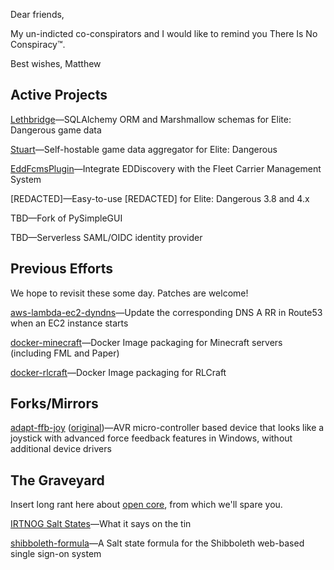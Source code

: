 Dear friends,

My un-indicted co-conspirators and I would like to remind you There Is No Conspiracy™.

Best wishes,
Matthew

## Active Projects

[Lethbridge](https://github.com/irtnog/lethbridge)—SQLAlchemy ORM and Marshmallow schemas for Elite: Dangerous game data

[Stuart](https://github.com/irtnog/stuart)—Self-hostable game data aggregator for Elite: Dangerous

[EddFcmsPlugin](https://github.com/irtnog/EddFcmsPlugin)—Integrate EDDiscovery with the Fleet Carrier Management System

[REDACTED]—Easy-to-use [REDACTED] for Elite: Dangerous 3.8 and 4.x

TBD—Fork of PySimpleGUI

TBD—Serverless SAML/OIDC identity provider

## Previous Efforts

We hope to revisit these some day.
Patches are welcome!

[aws-lambda-ec2-dyndns](https://github.com/irtnog/aws-lambda-ec2-dyndns)—Update the corresponding DNS A RR in Route53 when an EC2 instance starts

[docker-minecraft](https://github.com/irtnog/docker-minecraft)—Docker Image packaging for Minecraft servers (including FML and Paper)

[docker-rlcraft](https://github.com/irtnog/docker-rlcraft)—Docker Image packaging for RLCraft

## Forks/Mirrors

[adapt-ffb-joy](https://github.com/irtnog/adapt-ffb-joy) ([original](https://code.google.com/archive/p/adapt-ffb-joy/))—AVR micro-controller based device that looks like a joystick with advanced force feedback features in Windows, without additional device drivers

## The Graveyard

Insert long rant here about [open core](https://en.wikipedia.org/wiki/Open-core_model), from which we'll spare you.

[IRTNOG Salt States](https://github.com/irtnog/salt-states)—What it says on the tin

[shibboleth-formula](https://github.com/irtnog/shibboleth-formula)—A Salt state formula for the Shibboleth web-based single sign-on system
